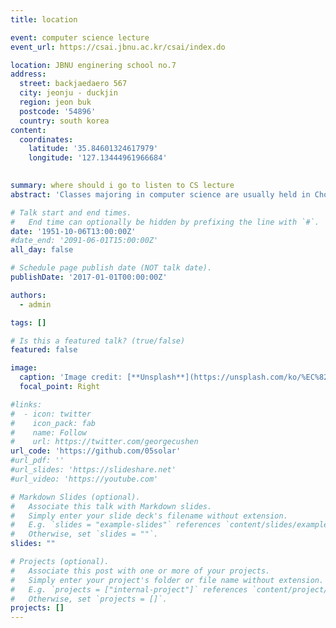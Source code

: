 ```yaml
---
title: location 

event: computer science lecture
event_url: https://csai.jbnu.ac.kr/csai/index.do

location: JBNU enginering school no.7
address:
  street: backjaedaero 567
  city: jeonju - duckjin
  region: jeon buk
  postcode: '54896'
  country: south korea
content:
  coordinates:
    latitude: '35.84601324617979'
    longitude: '127.13444961966684'
   

summary: where should i go to listen to CS lecture
abstract: 'Classes majoring in computer science are usually held in Chonbuk National Universitys Technology Hall 7. Major classes include algorithms, data structures, machine learning, web service design, data mining, operating systems, cryptography, artificial intelligence, cloud computing, and mobile programming. Professors labs are also located in the same building. '

# Talk start and end times.
#   End time can optionally be hidden by prefixing the line with `#`.
date: '1951-10-06T13:00:00Z'
#date_end: '2091-06-01T15:00:00Z'
all_day: false

# Schedule page publish date (NOT talk date).
publishDate: '2017-01-01T00:00:00Z'

authors:
  - admin

tags: []

# Is this a featured talk? (true/false)
featured: false

image:
  caption: 'Image credit: [**Unsplash**](https://unsplash.com/ko/%EC%82%AC%EC%A7%84/group-of-fresh-graduates-students-throwing-their-academic-hat-in-the-air-8CqDvPuo_kI)'
  focal_point: Right

#links:
#  - icon: twitter
#    icon_pack: fab
#    name: Follow
#    url: https://twitter.com/georgecushen
url_code: 'https://github.com/05solar'
#url_pdf: ''
#url_slides: 'https://slideshare.net'
#url_video: 'https://youtube.com'

# Markdown Slides (optional).
#   Associate this talk with Markdown slides.
#   Simply enter your slide deck's filename without extension.
#   E.g. `slides = "example-slides"` references `content/slides/example-slides.md`.
#   Otherwise, set `slides = ""`.
slides: ""

# Projects (optional).
#   Associate this post with one or more of your projects.
#   Simply enter your project's folder or file name without extension.
#   E.g. `projects = ["internal-project"]` references `content/project/deep-learning/index.md`.
#   Otherwise, set `projects = []`.
projects: []
---
```

<div id="map" style="height: 400px; width: 100%;"></div>

<script>
  function initMap() {
    var location = {lat: 35.84601324617979, lng: 127.13444961966684}; // 전북대학교 공과대학 좌표
    var map = new google.maps.Map(document.getElementById('map'), {
      zoom: 15,
      center: location
    });
    var marker = new google.maps.Marker({
      position: location,
      map: map
    });
  }
</script>

<script async defer src="https://maps.googleapis.com/maps/api/js?key=AIzaSyCfBrU11k1rgvwY1Lri2O-JaqOV7_dHMis&callback=initMap"></script>